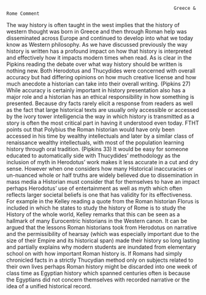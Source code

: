                                                                  Greece & Rome Comment

  The way history is often taught in the west implies that the history of western thought was born in Greece and then through Roman help was disseminated across Europe and continued to develop into what we today know as Western philosophy. As we have discussed previously the way history is written has a profound impact on how that history is interpreted and effectively how it impacts modern times when read. As is clear in the Pipkins reading the debate over what way history should be written is nothing new. Both Herodotus and Thucydides were concerned with overall accuracy but had differing opinions on how much creative license and how much anecdote a historian can take into their overall writing. (Pipkins 27) While accuracy is certainly important in history presentation also has a major role and a historian has an ethical responsibility in how something is presented. Because dry facts rarely elicit a response from readers as well as the fact that large historical texts are usually only accessible or accessed by the ivory tower intelligencia the way in which history is transmitted as a story is often the most critical part in having it understood even today. FTHT points out that Polybius the Roman historian would have only been accessed in his time by wealthy intellectuals and later by a similar class of renaissance wealthy intellectuals, with most of the population learning history through oral tradition. (Pipkins 33) It would be easy for someone educated to automatically side with Thucydides’ methodology as the inclusion of myth in Herodotus’ work makes it less accurate in a cut and dry sense. However when one considers how many Historical inaccuracies or un-nuanced whole or half truths are widely believed due to dissemination in mass media a Historian must consider that for themselves to have an impact perhaps Herodotus’ use of entertainment as well as myth which often reflects larger societal beliefs is one that has validity for its effectiveness. For example in the Kelley reading a quote from the Roman historian Florus is included in which he states to study the history of Rome is to study the History of the whole world, Kelley remarks that this can be seen as a hallmark of many Eurocentric historians in the Western canon. It can be argued that the lessons Roman historians took from Herodotus on narrative and the permissibility of hearsay (which was especially important due to the size of their Empire and its historical span) made their history so long lasting and partially explains why modern students are inundated from elementary school on with how important Roman history is. If Romans had simply chronicled facts in a strictly Thucydian method only on subjects related to their own lives perhaps Roman history might be discarded into one week of class time as Egyptian history which spanned centuries often is because the Egyptians did not concern themselves with recorded narrative or the idea of a unified historical record.
